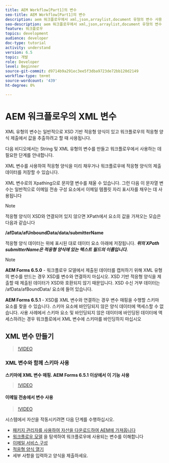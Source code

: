 ```yaml
---
title: AEM Workflow[Part1]의 변수
seo-title: AEM Workflow[Part1]의 변수
description: aem 워크플로우에서 xml,json,arraylist,document 유형의 변수 사용
seo-description: aem 워크플로우에서 xml,json,arraylist,document 유형의 변수 사용
feature: 워크플로우
topics: development
audience: developer
doc-type: tutorial
activity: understand
version: 6.5
topic: 개발
role: Developer
level: Beginner
source-git-commit: d9714b9a291ec3ee5f3dba9723de72bb120d2149
workflow-type: tm+mt
source-wordcount: '439'
ht-degree: 0%

---
```



# AEM 워크플로우의 XML 변수

XML 유형의 변수는 일반적으로 XSD 기반 적응형 양식이 있고 워크플로우의 적응형 양식 제출에서 값을 추출하려고 할 때 사용됩니다.

다음 비디오에서는 String 및 XML 유형의 변수를 만들고 워크플로우에서 사용하는 데 필요한 단계를 안내합니다.

XML 변수를 사용하여 적응형 양식을 미리 채우거나 워크플로우에 적응형 양식의 제출 데이터를 저장할 수 있습니다.

XML 변수로의 Xpathing으로 문자열 변수를 채울 수 있습니다. 그런 다음 이 문자열 변수는 일반적으로 이메일 전송 구성 요소에서 이메일 템플릿 자리 표시자를 채우는 데 사용됩니다

>[!NOTE]
>
>적응형 양식이 XSD와 연결되어 있지 않으면 XPath에서 요소의 값을 가져오는 모습은 다음과 같습니다
>
>**/afData/afUnboundData/data/submitterName**

적응형 양식 데이터는 위에 표시된 대로 데이터 요소 아래에 저장됩니다. **_위의 XPath submitterName은 적응형 양식에 있는 텍스트 필드의 이름입니다._**

>[!NOTE]
>
>**AEM Forms 6.5.0**  - 워크플로우 모델에서 제출된 데이터를 캡처하기 위해 XML 유형의 변수를 만드는 경우 XSD를 변수와 연결하지 마십시오. XSD 기반 적응형 양식을 제출할 때 제출된 데이터가 XSD와 호환되지 않기 때문입니다. XSD 수신 거부 데이터는 /afData/afBoundData/ 요소에 들어 있습니다.
>
>**AEM Forms 6.5.1**  - XSD를 XML 변수와 연결하는 경우 변수 매핑을 수행할 스키마 요소를 찾을 수 있습니다. 스키마 요소에 바인딩되지 않은 양식 데이터에 액세스할 수 없습니다. 사용 사례에서 스키마 요소 및 바인딩되지 않은 데이터에 바인딩된 데이터에 액세스하려는 경우 워크플로에서 XML 변수에 스키마를 바인딩하지 마십시오

## XML 변수 만들기

>[!VIDEO](https://video.tv.adobe.com/v/26440?quality=12?autoplay=1)

### XML 변수와 함께 스키마 사용

**스키마에 XML 변수 매핑. AEM Forms 6.5.1 이상에서 이 기능 사용**

>[!VIDEO](https://video.tv.adobe.com/v/28098?quality=9&learn=on)

#### 이메일 전송에서 변수 사용

>[!VIDEO](https://video.tv.adobe.com/v/26441?quality=12&learn=on)

시스템에서 자산을 작동시키려면 다음 단계를 수행하십시오.

* [패키지 관리자를 사용하여 자산을 다운로드하여 AEM에 가져옵니다](assets/xmlandstringvariable.zip)
* [워크플로우 모델](http://localhost:4502/editor.html/conf/global/settings/workflow/models/vacationrequest.html) 을 탐색하여 워크플로우에 사용되는 변수를 이해합니다
* [이메일 서비스 구성](https://helpx.adobe.com/experience-manager/6-5/sites/administering/using/notification.html#ConfiguringtheMailService)
* [적응형 양식 열기](http://localhost:4502/content/dam/formsanddocuments/applicationfortimeoff/jcr:content?wcmmode=disabled)
* 세부 사항을 입력하고 양식을 제출하세요.

